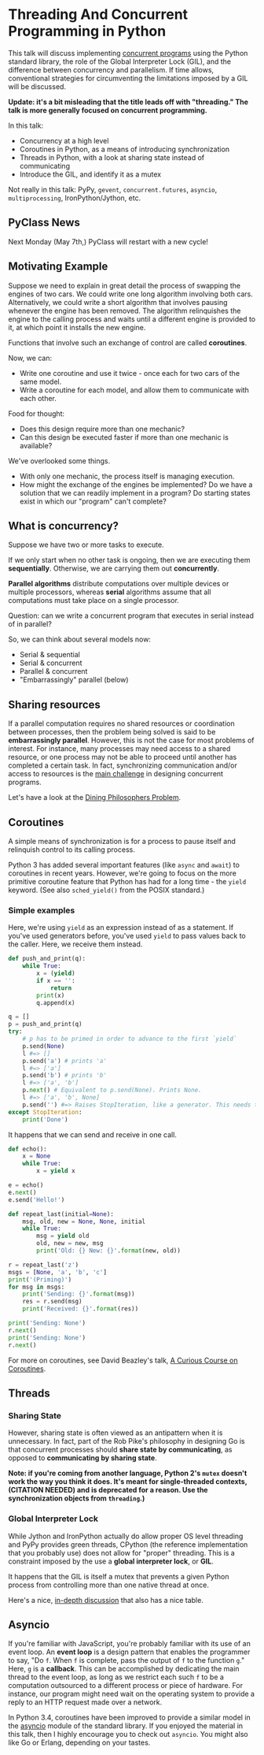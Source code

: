 # Threading And Concurrent Programming in Python
This talk will discuss implementing
[concurrent programs](https://en.wikipedia.org/wiki/Concurrent_computing)
using the Python standard library, the role of the Global Interpreter Lock (GIL), and the difference between concurrency and parallelism.
If time allows, conventional strategies for circumventing the limitations
imposed by a GIL will be discussed.

**Update: it's a bit misleading that the title leads off with "threading."
The talk is more generally focused on concurrent programming.**

In this talk:
- Concurrency at a high level
- Coroutines in Python, as a means of introducing synchronization
- Threads in Python, with a look at sharing state instead of communicating
- Introduce the GIL, and identify it as a mutex

Not really in this talk: PyPy, `gevent`, `concurrent.futures`, `asyncio`, `multiprocessing`, IronPython/Jython, etc.

## PyClass News
Next Monday (May 7th,) PyClass will restart with a new cycle!

## Motivating Example
Suppose we need to explain in great detail the process of
swapping the engines of two cars.
We could write one long algorithm involving both cars.
Alternatively, we could write a short algorithm that involves pausing whenever
the engine has been removed.
The algorithm relinquishes the engine to the calling process
and waits until a different engine is provided to it,
at which point it installs the new engine.

Functions that involve such an exchange of control are called **coroutines**.

Now, we can:
- Write one coroutine and use it twice - once each for two cars of the same model.
- Write a coroutine for each model, and allow them to communicate with each other.

Food for thought:
- Does this design require more than one mechanic?
- Can this design be executed faster if more than one mechanic is available?

We've overlooked some things.
- With only one mechanic, the process itself is managing execution.
- How might the exchange of the engines be implemented? Do we have a solution that we can readily implement in a program? Do starting states exist in which our "program" can't complete?

## What is concurrency?
Suppose we have two or more tasks to execute.

If we only start when no other task is ongoing,
then we are executing them **sequentially**.
Otherwise, we are carrying them out **concurrently**.

**Parallel algorithms** distribute computations over
multiple devices or multiple processors,
whereas **serial** algorithms assume that
all computations must take place on a single processor.

Question: can we write a concurrent program that executes
in serial instead of in parallel?

So, we can think about several models now:
- Serial & sequential
- Serial & concurrent
- Parallel & concurrent
- "Embarrassingly" parallel (below)

## Sharing resources
If a parallel computation requires no shared resources or coordination
between processes,
then the problem being solved is said to be **embarrassingly parallel**.
However, this is not the case for most problems of interest.
For instance,
many processes may need access to a shared resource,
or one process may not be able to proceed until another has completed a certain task.
In fact, synchronizing communication and/or access to resources
is the [main challenge](https://en.wikipedia.org/wiki/Concurrency_control)
in designing concurrent programs.

Let's have a look at the
[Dining Philosophers Problem](https://en.wikipedia.org/wiki/Dining_philosophers_problem).

## Coroutines
A simple means of synchronization is for a process to pause itself
and relinquish control to its calling process.

Python 3 has added several important features (like `async` and `await`)
to coroutines in recent years.
However, we're going to focus on the more primitive coroutine feature
that Python has had for a long time - the `yield` keyword.
(See also `sched_yield()` from the POSIX standard.)

### Simple examples
Here, we're using `yield` as an expression instead of as a statement.
If you've used generators before,
you've used `yield` to pass values back to the caller.
Here, we receive them instead.

```python
def push_and_print(q):
    while True:
        x = (yield)
        if x == '':
            return
        print(x)
        q.append(x)

q = []
p = push_and_print(q)
try:
    # p has to be primed in order to advance to the first `yield`
    p.send(None)
    l #=> []
    p.send('a') # prints 'a'
    l #=> ['a']
    p.send('b') # prints 'b'
    l #=> ['a', 'b']
    p.next() # Equivalent to p.send(None). Prints None.
    l #=> ['a', 'b', None]
    p.send('') #=> Raises StopIteration, like a generator. This needs to be caught.
except StopIteration:
    print('Done')
```

It happens that we can send and receive in one call.

```python
def echo():
    x = None
    while True:
        x = yield x

e = echo()
e.next()
e.send('Hello!')
```

```python
def repeat_last(initial=None):
    msg, old, new = None, None, initial
    while True:
        msg = yield old
        old, new = new, msg
        print('Old: {} New: {}'.format(new, old))

r = repeat_last('z')
msgs = [None, 'a', 'b', 'c']
print('(Priming)')
for msg in msgs:
    print('Sending: {}'.format(msg))
    res = r.send(msg)
    print('Received: {}'.format(res))

print('Sending: None')
r.next()
print('Sending: None')
r.next()
```

For more on coroutines, see David Beazley's talk,
[A Curious Course on Coroutines](http://www.dabeaz.com/coroutines/Coroutines.pdf).

## Threads

### Sharing State
However, sharing state is often viewed as an antipattern when it is unnecessary.
In fact, part of the Rob Pike's philosophy in designing Go
is that concurrent processes should **share state by communicating**,
as opposed to **communicating by sharing state**.

**Note: if you're coming from another language,
Python 2's `mutex` doesn't work the way you think it does.
It's meant for single-threaded contexts,
(CITATION NEEDED)
and is deprecated for a reason.
Use the synchronization objects from `threading`.)**

### Global Interpreter Lock
While Jython and IronPython actually do allow proper OS level threading
and PyPy provides green threads,
CPython (the reference implementation that you probably use)
does not allow for "proper" threading.
This is a constraint imposed by the use a **global interpreter lock**, or **GIL**.

It happens that the GIL is itself a mutex that prevents
a given Python process from controlling more than one native thread at once.

Here's a nice,
[in-depth discussion](https://code.tutsplus.com/articles/introduction-to-parallel-and-concurrent-programming-in-python--cms-28612)
that also has a nice table.

## Asyncio
If you're familiar with JavaScript,
you're probably familiar with its use of an event loop.
An **event loop** is a design pattern that enables the programmer to say,
"Do `f`. When `f` is complete, pass the output of `f` to the function `g`."
Here, `g` is a **callback**.
This can be accomplished by dedicating the main thread to the event loop,
as long as we restrict each such `f` to be a computation outsourced
to a different process or piece of hardware.
For instance, our program might need wait on the operating system
to provide a reply to an HTTP request made over a network.

In Python 3.4, coroutines have been improved to provide a similar model in the
[asyncio](https://docs.python.org/3/library/asyncio.html)
module of the standard library.
If you enjoyed the material in this talk,
then I highly encourage you to check out `asyncio`.
You might also like Go or Erlang, depending on your tastes.
